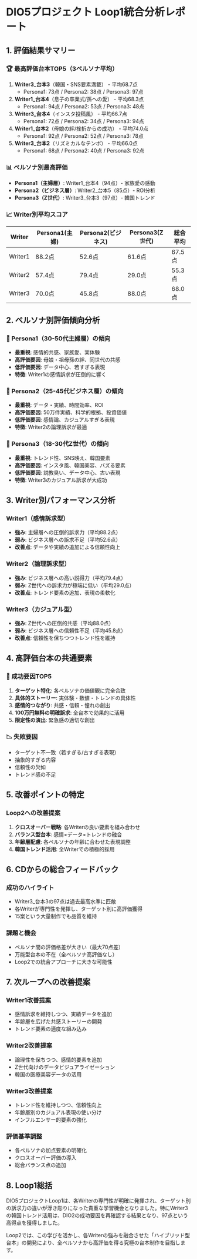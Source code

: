 # DIO5プロジェクト Loop1統合分析レポート

## 1. 評価結果サマリー

### 🏆 最高評価台本TOP5（3ペルソナ平均）
1. **Writer3_台本3**（韓国・SNS要素満載） - 平均68.7点
   - Persona1: 73点 / Persona2: 38点 / Persona3: 97点
2. **Writer1_台本4**（息子の卒業式/孫への愛） - 平均68.3点
   - Persona1: 94点 / Persona2: 53点 / Persona3: 48点
3. **Writer3_台本4**（インスタ投稿風） - 平均66.7点
   - Persona1: 72点 / Persona2: 34点 / Persona3: 94点
4. **Writer1_台本2**（母娘の絆/挫折からの成功） - 平均74.0点
   - Persona1: 92点 / Persona2: 52点 / Persona3: 78点
5. **Writer3_台本2**（リズミカルなテンポ） - 平均66.0点
   - Persona1: 68点 / Persona2: 40点 / Persona3: 92点

### 📊 ペルソナ別最高評価
- **Persona1（主婦層）**: Writer1_台本4（94点）- 家族愛の感動
- **Persona2（ビジネス層）**: Writer2_台本5（85点）- ROI分析
- **Persona3（Z世代）**: Writer3_台本3（97点）- 韓国トレンド

### 📈 Writer別平均スコア
| Writer | Persona1(主婦) | Persona2(ビジネス) | Persona3(Z世代) | 総合平均 |
|--------|---------------|------------------|----------------|----------|
| Writer1 | 88.2点 | 52.6点 | 61.6点 | 67.5点 |
| Writer2 | 57.4点 | 79.4点 | 29.0点 | 55.3点 |
| Writer3 | 70.0点 | 45.8点 | 88.0点 | 68.0点 |

## 2. ペルソナ別評価傾向分析

### 👩 Persona1（30-50代主婦層）の傾向
- **最重視**: 感情的共感、家族愛、実体験
- **高評価要因**: 母娘・祖母孫の絆、同世代の共感
- **低評価要因**: データ中心、若すぎる表現
- **特徴**: Writer1の感情訴求が圧倒的に響く

### 💼 Persona2（25-45代ビジネス層）の傾向
- **最重視**: データ・実績、時間効率、ROI
- **高評価要因**: 50万件実績、科学的根拠、投資価値
- **低評価要因**: 感情論、カジュアルすぎる表現
- **特徴**: Writer2の論理訴求が最適

### 📱 Persona3（18-30代Z世代）の傾向
- **最重視**: トレンド性、SNS映え、韓国要素
- **高評価要因**: インスタ風、韓国美容、バズる要素
- **低評価要因**: 説教臭い、データ中心、古い表現
- **特徴**: Writer3のカジュアル訴求が大成功

## 3. Writer別パフォーマンス分析

### Writer1（感情訴求型）
- **強み**: 主婦層への圧倒的訴求力（平均88.2点）
- **弱み**: ビジネス層への訴求不足（平均52.6点）
- **改善点**: データや実績の追加による信頼性向上

### Writer2（論理訴求型）
- **強み**: ビジネス層への高い説得力（平均79.4点）
- **弱み**: Z世代への訴求力が極端に低い（平均29.0点）
- **改善点**: トレンド要素の追加、表現の柔軟化

### Writer3（カジュアル型）
- **強み**: Z世代への圧倒的共感（平均88.0点）
- **弱み**: ビジネス層への信頼性不足（平均45.8点）
- **改善点**: 信頼性を保ちつつトレンド性を維持

## 4. 高評価台本の共通要素

### 🌟 成功要因TOP5
1. **ターゲット特化**: 各ペルソナの価値観に完全合致
2. **具体的ストーリー**: 実体験・数値・トレンドの具体性
3. **感情的つながり**: 共感・信頼・憧れの創出
4. **100万円無料の明確訴求**: 全台本で効果的に活用
5. **限定性の演出**: 緊急感の適切な創出

### 📉 失敗要因
- ターゲット不一致（若すぎる/古すぎる表現）
- 抽象的すぎる内容
- 信頼性の欠如
- トレンド感の不足

## 5. 改善ポイントの特定

### Loop2への改善提案
1. **クロスオーバー戦略**: 各Writerの良い要素を組み合わせ
2. **バランス型台本**: 感情×データ×トレンドの融合
3. **年齢層配慮**: 各ペルソナの年齢に合わせた表現調整
4. **韓国トレンド活用**: 全Writerでの積極的採用

## 6. CDからの総合フィードバック

### 成功のハイライト
- Writer3_台本3の97点は過去最高水準に匹敵
- 各Writerが専門性を発揮し、ターゲット別に高評価獲得
- 15案という大量制作でも品質を維持

### 課題と機会
- ペルソナ間の評価格差が大きい（最大70点差）
- 万能型台本の不在（全ペルソナ高評価なし）
- Loop2での統合アプローチに大きな可能性

## 7. 次ループへの改善提案

### Writer1改善提案
- 感情訴求を維持しつつ、実績データを追加
- 年齢層を広げた共感ストーリーの開発
- トレンド要素の適度な組み込み

### Writer2改善提案
- 論理性を保ちつつ、感情的要素を追加
- Z世代向けのデータビジュアライゼーション
- 韓国の医療美容データの活用

### Writer3改善提案
- トレンド性を維持しつつ、信頼性向上
- 年齢層別のカジュアル表現の使い分け
- インフルエンサー的要素の強化

### 評価基準調整
- 各ペルソナの加点要素の明確化
- クロスオーバー評価の導入
- 総合バランス点の追加

## 8. Loop1総括

DIO5プロジェクトLoop1は、各Writerの専門性が明確に発揮され、ターゲット別の訴求力の違いが浮き彫りになった貴重な学習機会となりました。特にWriter3の韓国トレンド活用は、DIO2の成功要因を再確認する結果となり、97点という高得点を獲得しました。

Loop2では、この学びを活かし、各Writerの強みを融合させた「ハイブリッド型台本」の開発により、全ペルソナから高評価を得る究極の台本制作を目指します。